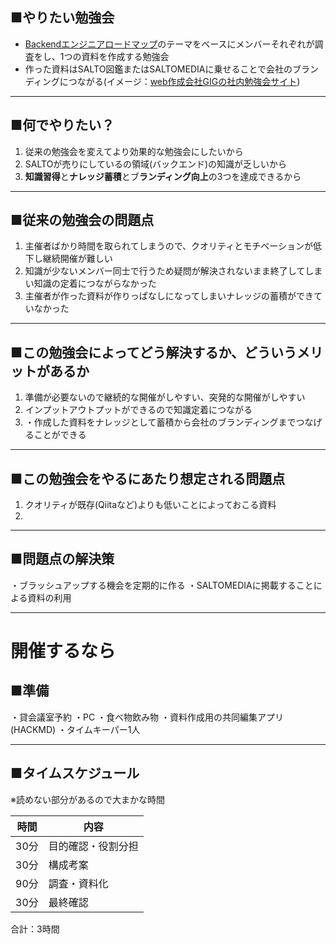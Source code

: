 ## ■やりたい勉強会

- [Backendエンジニアロードマップ](https://roadmap.sh/backend?fl=1)のテーマをベースにメンバーそれぞれが調査をし、1つの資料を作成する勉強会
- 作った資料はSALTO図鑑またはSALTOMEDIAに乗せることで会社のブランディングにつながる(イメージ：[web作成会社GIGの社内勉強会サイト](https://giginc.co.jp/blog/study))

---
## ■何でやりたい？

1. 従来の勉強会を変えてより効果的な勉強会にしたいから
2. SALTOが売りにしているの領域(バックエンド)の知識が乏しいから
3. **知識習得**と**ナレッジ蓄積**とブ**ランディング向上**の3つを達成できるから

---
## ■従来の勉強会の問題点

1. 主催者ばかり時間を取られてしまうので、クオリティとモチベーションが低下し継続開催が難しい
2. 知識が少ないメンバー同士で行うため疑問が解決されないまま終了してしまい知識の定着につながらなかった
3. 主催者が作った資料が作りっぱなしになってしまいナレッジの蓄積ができていなかった

---
## ■この勉強会によってどう解決するか、どういうメリットがあるか

1. 準備が必要ないので継続的な開催がしやすい、突発的な開催がしやすい
2. インプットアウトプットができるので知識定着につながる
3. ・作成した資料をナレッジとして蓄積から会社のブランディングまでつなげることができる

---
## ■この勉強会をやるにあたり想定される問題点

1. クオリティが既存(Qiitaなど)よりも低いことによっておこる資料
2. 

---
## ■問題点の解決策
・ブラッシュアップする機会を定期的に作る
・SALTOMEDIAに掲載することによる資料の利用

---
# 開催するなら

## ■準備
・貸会議室予約
・PC
・食べ物飲み物
・資料作成用の共同編集アプリ(HACKMD)
・タイムキーパー1人

---
## ■タイムスケジュール

※読めない部分があるので大まかな時間

| 時間  | 内容        |
| --- | --------- |
| 30分 | 目的確認・役割分担 |
| 30分 | 構成考案      |
| 90分 | 調査・資料化    |
| 30分 | 最終確認      |

合計：3時間






